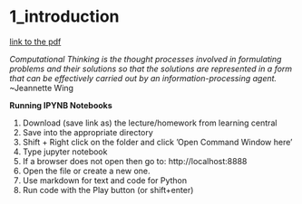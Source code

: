 # 1_introduction

[link to the pdf](https://learningcentral.cf.ac.uk/bbcswebdav/pid-4448637-dt-content-rid-7827944_2/courses/1718-CM6114/1_Introduction.pdf)

*Computational Thinking is the thought processes involved in formulating problems and their
solutions so that the solutions are represented in a form that can be effectively carried
out by an information-processing agent.*
~Jeannette Wing

**Running IPYNB Notebooks**
1. Download (save link as) the lecture/homework from learning central
2. Save into the appropriate directory
3. Shift + Right click on the folder and click ’Open Command Window here’
4. Type jupyter notebook
5. If a browser does not open then go to: http://localhost:8888
6. Open the file or create a new one.
7. Use markdown for text and code for Python
8. Run code with the Play button (or shift+enter)
